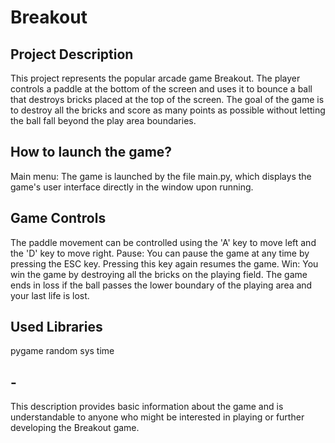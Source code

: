 # Breakout

## Project Description
This project represents the popular arcade game Breakout. The player controls a paddle at the bottom of the screen and uses it to bounce a ball that destroys bricks placed at the top of the screen. The goal of the game is to destroy all the bricks and score as many points as possible without letting the ball fall beyond the play area boundaries.

## How to launch the game?
Main menu: The game is launched by the file main.py, which displays the game's user interface directly in the window upon running.

## Game Controls
The paddle movement can be controlled using the 'A' key to move left and the 'D' key to move right.
Pause: You can pause the game at any time by pressing the ESC key. Pressing this key again resumes the game.
Win: You win the game by destroying all the bricks on the playing field. The game ends in loss if the ball passes the lower boundary of the playing area and your last life is lost.

## Used Libraries
pygame
random
sys
time

## -
This description provides basic information about the game and is understandable to anyone who might be interested in playing or further developing the Breakout game.
